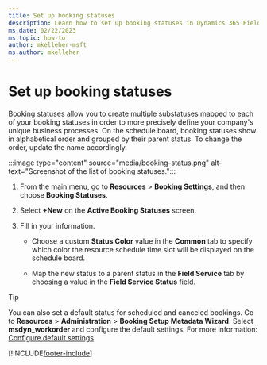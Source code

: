 ```yaml
---
title: Set up booking statuses
description: Learn how to set up booking statuses in Dynamics 365 Field Service.
ms.date: 02/22/2023
ms.topic: how-to
author: mkelleher-msft
ms.author: mkelleher
---
```


# Set up booking statuses

Booking statuses allow you to create multiple substatuses mapped to each of your booking statuses in order to more precisely define your company's unique business processes. On the schedule board, booking statuses show in alphabetical order and grouped by their parent status. To change the order, update the name accordingly. 

:::image type="content" source="media/booking-status.png" alt-text="Screenshot of the list of booking statuses.":::
  
1. From the main menu, go to **Resources** > **Booking Settings**, and then choose **Booking Statuses**.  
  
2. Select **+New** on the **Active Booking Statuses** screen.  
  
3. Fill in your information.  
  
   - Choose a custom **Status Color** value in the **Common** tab to specify which color the resource schedule time slot will be displayed on the schedule board.  
  
   - Map the new status to a parent status in the **Field Service** tab by choosing a value in the **Field Service Status** field.  
  
> [!TIP]
> You can also set a default status for scheduled and canceled bookings. Go to **Resources** > **Administration** > **Booking Setup Metadata Wizard**. Select **msdyn_workorder** and configure the default settings. For more information: [Configure default settings](../field-service/configure-default-settings.md)

  
[!INCLUDE[footer-include](../includes/footer-banner.md)]
